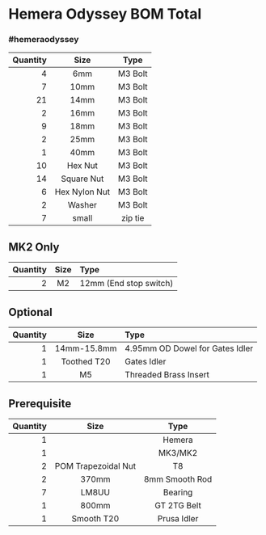 # Hemera Odyssey BOM Total  
### #hemeraodyssey
|Quantity|Size|Type|
|---:|:---:|:---:|
|4|6mm|M3 Bolt|
|7|10mm|M3 Bolt|
|21|14mm|M3 Bolt|
|2|16mm|M3 Bolt|
|9|18mm|M3 Bolt|
|2|25mm|M3 Bolt|
|1|40mm|M3 Bolt|
|10|Hex Nut|M3 Bolt|
|14|Square Nut|M3 Bolt|
|6|Hex Nylon Nut|M3 Bolt|
|2|Washer|M3 Bolt|
|7|small|zip tie|

## MK2 Only
|Quantity|Size|Type|
|---:|:---:|:---|
|2|M2|12mm (End stop switch)|
 
## Optional
|Quantity|Size|Type|
|---:|:---:|:---|
|1|14mm-15.8mm|4.95mm OD Dowel for Gates Idler|
|1|Toothed T20|Gates Idler|
|1|M5|Threaded Brass Insert 
 
 ## Prerequisite
|Quantity|Size|Type|
|---:|:---:|:---:|
|1||Hemera|
|1||MK3/MK2|
|2|POM Trapezoidal Nut|T8|
|2|370mm|8mm Smooth Rod|
|7|LM8UU|Bearing|
|1|800mm|GT 2TG Belt|
|1|Smooth T20|Prusa Idler|